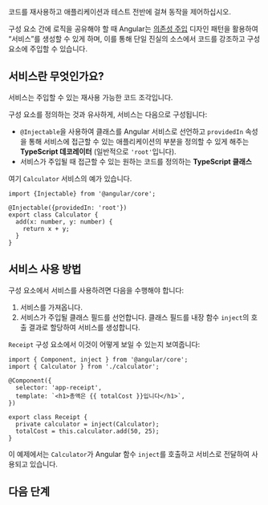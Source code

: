 <docs-decorative-header title="의존성 주입" imgSrc="adev/src/assets/images/dependency_injection.svg"> <!-- markdownlint-disable-line -->
코드를 재사용하고 애플리케이션과 테스트 전반에 걸쳐 동작을 제어하십시오.
</docs-decorative-header>

구성 요소 간에 로직을 공유해야 할 때 Angular는 [의존성 주입](guide/di) 디자인 패턴을 활용하여 “서비스”를 생성할 수 있게 하며, 이를 통해 단일 진실의 소스에서 코드를 강조하고 구성 요소에 주입할 수 있습니다.

## 서비스란 무엇인가요?

서비스는 주입할 수 있는 재사용 가능한 코드 조각입니다.

구성 요소를 정의하는 것과 유사하게, 서비스는 다음으로 구성됩니다:

- `@Injectable`을 사용하여 클래스를 Angular 서비스로 선언하고 `providedIn` 속성을 통해 서비스에 접근할 수 있는 애플리케이션의 부분을 정의할 수 있게 해주는 **TypeScript 데코레이터** (일반적으로 `'root'`입니다).
- 서비스가 주입될 때 접근할 수 있는 원하는 코드를 정의하는 **TypeScript 클래스** 

여기 `Calculator` 서비스의 예가 있습니다.

```angular-ts
import {Injectable} from '@angular/core';

@Injectable({providedIn: 'root'})
export class Calculator {
  add(x: number, y: number) {
    return x + y;
  }
}
```

## 서비스 사용 방법

구성 요소에서 서비스를 사용하려면 다음을 수행해야 합니다:

1. 서비스를 가져옵니다.
2. 서비스가 주입될 클래스 필드를 선언합니다. 클래스 필드를 내장 함수 `inject`의 호출 결과로 할당하여 서비스를 생성합니다.

`Receipt` 구성 요소에서 이것이 어떻게 보일 수 있는지 보여줍니다:

```angular-ts
import { Component, inject } from '@angular/core';
import { Calculator } from './calculator';

@Component({
  selector: 'app-receipt',
  template: `<h1>총액은 {{ totalCost }}입니다</h1>`,
})

export class Receipt {
  private calculator = inject(Calculator);
  totalCost = this.calculator.add(50, 25);
}
```

이 예제에서는 `Calculator`가 Angular 함수 `inject`를 호출하고 서비스로 전달하여 사용되고 있습니다.

## 다음 단계

<docs-pill-row>
  <docs-pill title="기초 후 다음 단계" href="essentials/next-steps" />
  <docs-pill title="심층 의존성 주입 가이드" href="guide/di" />
</docs-pill-row>